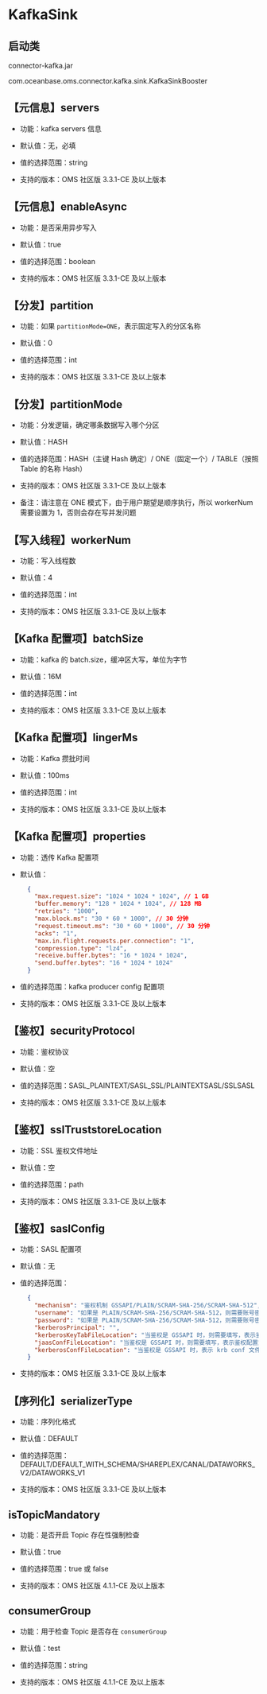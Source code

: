 # KafkaSink

## 启动类

connector-kafka.jar

com.oceanbase.oms.connector.kafka.sink.KafkaSinkBooster

## 【元信息】servers

* 功能：kafka servers 信息

* 默认值：无，必填

* 值的选择范围：string

* 支持的版本：OMS 社区版 3.3.1-CE 及以上版本

## 【元信息】enableAsync

* 功能：是否采用异步写入

* 默认值：true

* 值的选择范围：boolean

* 支持的版本：OMS 社区版 3.3.1-CE 及以上版本

## 【分发】partition

* 功能：如果 `partitionMode=ONE`，表示固定写入的分区名称

* 默认值：0

* 值的选择范围：int

* 支持的版本：OMS 社区版 3.3.1-CE 及以上版本

## 【分发】partitionMode

* 功能：分发逻辑，确定哪条数据写入哪个分区

* 默认值：HASH

* 值的选择范围：HASH（主键 Hash 确定）/ ONE（固定一个）/ TABLE（按照 Table 的名称 Hash）

* 支持的版本：OMS 社区版 3.3.1-CE 及以上版本

* 备注：请注意在 ONE 模式下，由于用户期望是顺序执行，所以 workerNum 需要设置为 1，否则会存在写并发问题

## 【写入线程】workerNum

* 功能：写入线程数

* 默认值：4

* 值的选择范围：int

* 支持的版本：OMS 社区版 3.3.1-CE 及以上版本

## 【Kafka 配置项】batchSize

* 功能：kafka 的 batch.size，缓冲区大写，单位为字节

* 默认值：16M

* 值的选择范围：int

* 支持的版本：OMS 社区版 3.3.1-CE 及以上版本

## 【Kafka 配置项】lingerMs

* 功能：Kafka 攒批时间

* 默认值：100ms

* 值的选择范围：int

* 支持的版本：OMS 社区版 3.3.1-CE 及以上版本

## 【Kafka 配置项】properties

* 功能：透传 Kafka 配置项

* 默认值：

  ```JSON
    {
      "max.request.size": "1024 * 1024 * 1024", // 1 GB
      "buffer.memory": "128 * 1024 * 1024", // 128 MB
      "retries": "1000",
      "max.block.ms": "30 * 60 * 1000", // 30 分钟
      "request.timeout.ms": "30 * 60 * 1000", // 30 分钟
      "acks": "1",
      "max.in.flight.requests.per.connection": "1",
      "compression.type": "lz4",
      "receive.buffer.bytes": "16 * 1024 * 1024",
      "send.buffer.bytes": "16 * 1024 * 1024"
    }
  ```

* 值的选择范围：kafka producer config 配置项

* 支持的版本：OMS 社区版 3.3.1-CE 及以上版本

## 【鉴权】securityProtocol

* 功能：鉴权协议

* 默认值：空

* 值的选择范围：SASL_PLAINTEXT/SASL_SSL/PLAINTEXTSASL/SSLSASL

* 支持的版本：OMS 社区版 3.3.1-CE 及以上版本

## 【鉴权】sslTruststoreLocation

* 功能：SSL 鉴权文件地址

* 默认值：空

* 值的选择范围：path

* 支持的版本：OMS 社区版 3.3.1-CE 及以上版本

## 【鉴权】saslConfig

* 功能：SASL 配置项

* 默认值：无

* 值的选择范围：

  ```JSON
    {
      "mechanism": "鉴权机制 GSSAPI/PLAIN/SCRAM-SHA-256/SCRAM-SHA-512",
      "username": "如果是 PLAIN/SCRAM-SHA-256/SCRAM-SHA-512，则需要账号密码",
      "password": "如果是 PLAIN/SCRAM-SHA-256/SCRAM-SHA-512，则需要账号密码",
      "kerberosPrincipal": "",
      "kerberosKeyTabFileLocation": "当鉴权是 GSSAPI 时，则需要填写，表示鉴权配置文件",
      "jaasConfFileLocation": "当鉴权是 GSSAPI 时，则需要填写，表示鉴权配置文件",
      "kerberosConfFileLocation": "当鉴权是 GSSAPI 时，表示 krb conf 文件地址"
    }
  ```

* 支持的版本：OMS 社区版 3.3.1-CE 及以上版本

## 【序列化】serializerType

* 功能：序列化格式

* 默认值：DEFAULT

* 值的选择范围：DEFAULT/DEFAULT_WITH_SCHEMA/SHAREPLEX/CANAL/DATAWORKS_V2/DATAWORKS_V1

* 支持的版本：OMS 社区版 3.3.1-CE 及以上版本

## isTopicMandatory

* 功能：是否开启 Topic 存在性强制检查

* 默认值：true

* 值的选择范围：true 或 false

* 支持的版本：OMS 社区版 4.1.1-CE 及以上版本

## consumerGroup

* 功能：用于检查 Topic 是否存在 `consumerGroup`

* 默认值：test

* 值的选择范围：string

* 支持的版本：OMS 社区版 4.1.1-CE 及以上版本
